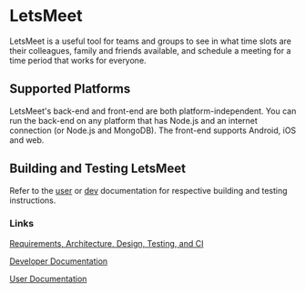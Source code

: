 # LetsMeet

LetsMeet is a useful tool for teams and groups to see in what time slots are
their colleagues, family and friends available, and schedule a meeting for a
time period that works for everyone.

## Supported Platforms

LetsMeet's back-end and front-end are both platform-independent. You can run
the back-end on any platform that has Node.js and an internet connection (or Node.js and MongoDB). The
front-end supports Android, iOS and web.

## Building and Testing LetsMeet

Refer to the [user](https://github.com/milannair/LetsMeet/wiki/User-Documentation) or [dev](https://github.com/milannair/LetsMeet/wiki/Developer-Documentation) documentation for respective building and testing instructions.

### Links
[Requirements, Architecture, Design, Testing, and CI](https://docs.google.com/document/d/1dkohsmQGX5KDGNGMGTPQ_vPJNPvdhAjXJFZqr1CVU9Q/edit?usp=sharing)

[Developer Documentation](https://github.com/milannair/LetsMeet/wiki/Developer-Documentation)

[User Documentation](https://github.com/milannair/LetsMeet/wiki/User-Documentation)
